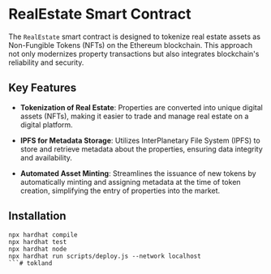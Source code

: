 # RealEstate Smart Contract

The `RealEstate` smart contract is designed to tokenize real estate assets as Non-Fungible Tokens (NFTs) on the Ethereum blockchain. This approach not only modernizes property transactions but also integrates blockchain's reliability and security.

## Key Features

- **Tokenization of Real Estate**: Properties are converted into unique digital assets (NFTs), making it easier to trade and manage real estate on a digital platform.

- **IPFS for Metadata Storage**: Utilizes InterPlanetary File System (IPFS) to store and retrieve metadata about the properties, ensuring data integrity and availability.

- **Automated Asset Minting**: Streamlines the issuance of new tokens by automatically minting and assigning metadata at the time of token creation, simplifying the entry of properties into the market.


## Installation

```shell
npx hardhat compile
npx hardhat test
npx hardhat node
npx hardhat run scripts/deploy.js --network localhost
```#   t o k l a n d  
 